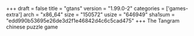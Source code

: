 +++
draft = false
title = "gtans"
version = "1.99.0-2"
categories = ['games-extra']
arch = "x86_64"
size = "150572"
usize = "646949"
sha1sum = "edd990b53695e26de3d2f1e46842d4c6c5cad475"
+++
The Tangram chinese puzzle game